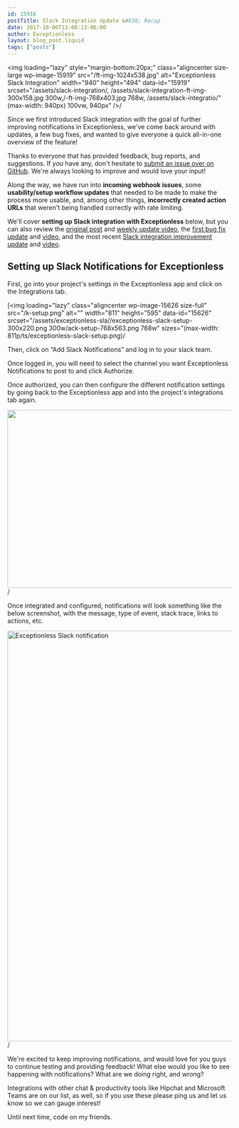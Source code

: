 ```yaml
---
id: 15916
postTitle: Slack Integration Update &#038; Recap
date: 2017-10-06T13:00:13-06:00
author: Exceptionless
layout: blog_post.liquid
tags: ["posts"]
---
```

<img loading="lazy" style="margin-bottom:20px;" class="aligncenter size-large wp-image-15919" src="/ft-img-1024x538.jpg" alt="Exceptionless Slack Integration" width="940" height="494" data-id="15919" srcset="/assets/slack-integration/, /assets/slack-integration-ft-img-300x158.jpg 300w,/-ft-img-768x403.jpg 768w, /assets/slack-integratio/"(max-width: 940px) 100vw, 940px" />/

Since we first introduced Slack integration with the goal of further improving notifications in Exceptionless, we've come back around with updates, a few bug fixes, and wanted to give everyone a quick all-in-one overview of the feature!

Thanks to everyone that has provided feedback, bug reports, and suggestions. If _you_ have any, don't hesitate to [submit an issue over on GitHub](https://github.com/exceptionless/Exceptionless/issues). We're always looking to improve and would love your input!<!--more-->

Along the way, we have run into **incoming webhook issues**, some **usability/setup workflow updates** that needed to be made to make the process more usable, and, among other things, **incorrectly created action URLs** that weren't being handled correctly with rate limiting.

We'll cover **setting up Slack integration with Exceptionless** below, but you can also review the [original post](/exceptionless-slack-integration/) and [weekly update video](https://youtu.be/U9GbYqWK1ik), the [first bug fix update](/slack-integration-updates-bug-fixes-weekly-update-5222017/) and [video](https://youtu.be/WtHj9e4M9zU), and the most recent [Slack integration improvement update](/improvements-exceptionless-slack-integration/) and [video](https://youtu.be/k4CMOk5lpVw).

## Setting up Slack Notifications for Exceptionless

First, go into your project's settings in the Exceptionless app and click on the Integrations tab.

[<img loading="lazy" class="aligncenter wp-image-15626 size-full" src="/k-setup.png" alt="" width="811" height="595" data-id="15626" srcset="/assets/exceptionless-sla//exceptionless-slack-setup-300x220.png 300w/ack-setup-768x563.png 768w" sizes="(max-width: 811p/ts/exceptionless-slack-setup.png)/

Then, click on &#8220;Add Slack Notifications&#8221; and log in to your slack team.

Once logged in, you will need to select the channel you want Exceptionless Notifications to post to and click Authorize.

Once authorized, you can then configure the different notification settings by going back to the Exceptionless app and into the project's integrations tab again.

[<img loading="lazy" class="aligncenter size-full wp-image-15628" src="/k-settings.png" alt="" width="620" height="399" data-id="15628" srcset="/assets/exceptionless-sla/ets/exceptionless-slack-settings-300x193.png 3/0px) 100vw, 620px" />](/assets/exceptionless-slack-settings.png)/

Once integrated and configured, notifications will look something like the below screenshot, with the message, type of event, stack trace, links to actions, etc.

[<img loading="lazy" class="aligncenter size-full wp-image-15629" src="/k-example.jpg" alt="Exceptionless Slack notification" width="533" height="920" data-id="15629" srcset="/assets/exceptionless-sla/ts/exceptionless-slack-example-174x300.jpg 17/px) 100vw, 533px" />](/assets/exceptionless-slack-example.jpg)/

We're excited to keep improving notifications, and would love for you guys to continue testing and providing feedback! What else would you like to see happening with notifications? What are we doing right, and wrong?

Integrations with other chat & productivity tools like Hipchat and Microsoft Teams are on our list, as well, so if you use these please ping us and let us know so we can gauge interest!

Until next time, code on my friends.
